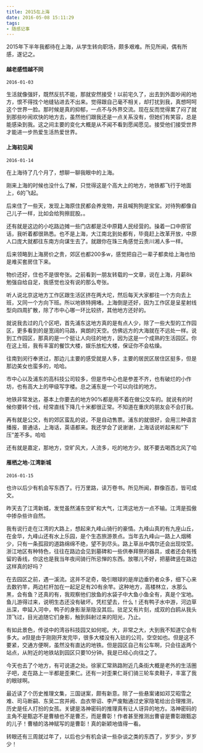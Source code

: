 ```yaml
---
title: 2015在上海
date: 2016-05-08 15:11:29
tags:
- 随感记事
---
```


 2015年下半年我都待在上海，从学生转向职场，颇多艰难。所见所闻，偶有所感，遂记之。

#### 越老感悟越不同

`2016-01-03`

生活就像强奸，既然反抗不能，那就安然接受！以前宅久了，出去到外面吵闹的地方，恨不得找个地缝钻进去不出来。觉得跟自己毫不相关，却打扰到我，真想呵呵这个世界一脸。那时候是真的抑郁，一点不与外界交流。现在反而觉得累了闷了就到那些吵闹欢快的地方去，虽然他们跟我还是一点关系没有，但她们有笑容，总是能感染到我。这之间主要的变化大概是从不闻不看到愿闻愿见。接受他们接受世界才能进一步热爱生活热爱世界。

#### 上海初见闻

`2016-01-14`

在上海待了几个月了，想聊一聊我眼中的上海。

刚来上海的时候也没什么了解，只觉得这是个高大上的地方，地铁都飞行于地面上，6的飞起。

后来住了一些天，发现上海原住民都会养宠物，并且喊狗狗是宝宝。对待狗都像自己儿子一样，比如会给狗擦屁股。。

还有就是这边的小吃路边摊一些门店都是泛中原籍人民经营的。操着一口中原官话，我听着都很熟悉。也不是上海，大江南北到处都有，毕竟赶上改革开放，中原人口庞大就都往东南方向谋生去了。就跟你在珠三角感觉云贵川湘人多一样。

后来领略到上海房价之贵，郊区也都200多w，感觉把自己一辈子都卖给上海也怕是难买套房住下来。

物价还好，住也不是很夸张。之前看到一朋友转载的一文章，说在上海，月薪8k勉强自给自足，我感觉也没有说的那么夸张。

听人说北京这地方工作区跟生活区挤在两大坨，然后每天大家都往一个方向去上班，又同一个方向下班。所以地铁特拥堵。上海倒是还好，因为工作区是呈星射线型向四周扩散，除了市中心哪一环比较挤，其他地方还好的。

就说我去过的几个区吧，首先浦东这地方真的是有点人少，除了一些大型的工作园区，更多看到的是宽阔的马路，爽朗的天空。仿佛远方的大海就在不远处一样。说到工作园区，那真的是一个挺让人向往的地方，因为这是一个成熟的生活园区。你在这上班，我有丰富的餐饮大楼，娱乐放松大楼，保证你不会枯燥。

往南到闵行奉贤过，那边儿主要的感受就是人多，主要的居民区居住区挺多，但是那边美女也蛮多的，哈哈。

市中心以及浦东的高科技公司较多，但是市中心也是参差不齐，也有破烂的小作坊，也有高大上的甲级写字楼。总之浦东是一个可以向往的地方。

地铁非常发达，基本上你要去的地方90%都是用不着在做公交车的。就说有的时候你要转个线，经常直线下降几十米都很正常。不知道在重庆的朋友会不会打我。

再有就是公交，有的郊区蛮乱的说，不是自动售票。浦东的就很好，会用三种语言播报，普通话，上海话，英语都来。我还学会了说谢谢，上海话说听起来和“下压”差不多。哈哈

还有就是嘉定，那地方，空旷风大，人流多，吃的地方少。就不要去喝西北风了哈

#### 雁栖之地-江湾新城

`2016-01-15`

也许以后少有机会写东西了。行万里路，读万卷书。所见所闻，群像百态，皆可成文。

昨天去了江湾新城，发觉虽然浦东空旷和大气，江湾这地方一点不输。江湾是孤傲中掺杂些许自然。

我有说行走在江湾的大路上，想起来九峰山骑行的豪情。九峰山真的有九座山丘，在金华，九峰山还有水上乐园，是个生态旅游景点。当年去九峰山一路上人烟稀少，只有一条孤寂的道路绵绵不绝，望不到尽头。路上草丛中偶尔还会出现坟茔。浙江地区有种特色，往往在路边会见到墓碑和一些供奉拜祭的器具，或者还会有残留的香线，你这也是我当年夜间骑行所忌惮的东西。放哪儿不好，把墓碑竖在路边这样真的好吗？

在去园区之前，遇一溪流。这并不足奇，吸引眼球的是岸边垂钓者众多，细下心来去数钓竿，两边栏杆加在一起足足有20有余竿。这种地方，高楼林立，水那么黑，会有鱼？还真的有，我观察他们放鱼的水袋子中大鱼小鱼全有，真是个宝地。鱼儿游得过来，说明生态还没有破坏。凭栏望去，什么！还有鸭子水中游，河边草丛深，申延入河中，鸭子的身影渐渐隐没其后。驻足又有片刻，成双的白鸥从我头顶飞过，目光追随它们身影，触到斜射过来的阳光，乃止。

有如此景色，传说中的湾谷科技园又如何呢。大，非常之大，大到我不知道它会有多大。a但是由于刚刚开发完毕，很多大楼没有入驻的公司，空空如也。但是这不要紧，交通方便啊，虽然没有直达的地铁。但是园区自己有公车啊，只会往返两个站点，从附近的地铁站到园区只要10分钟。我是已经心向往之了。

今天也去了个地方，有可说道之处。徐家汇常熟路附近几条街大概是老外的生活圈子吧，走在路上一半都是歪果仁。还有一对歪果仁哥们骑三轮车卖鞋子，丰富了我的眼球啊。

最近读了个历史推理文集，三国谜案，颇有新意。除了一些悬案诸如邓艾昭雪之难、司马断嗣、东吴二宫并阙、血衣带诏、李严废黜通过史家隐笔给出合理推测，历史是任人打扮的女孩。关键是洛神密码的推理真有让人讶异的地方。洛神密码的主角不是甄宓不是曹植也不是曹丕，而是曹彰！作者甚至推测出曹睿是曹彰跟甄宓的儿子！曹植的洛神赋写的是曹彰！真的新颖地值得一看。

转眼还有三周就过年了，以后也少有机会读一些杂谈之类的东西了，岁岁少，岁岁少！
